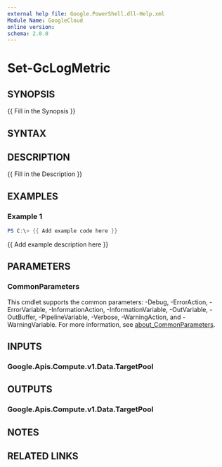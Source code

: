 ```yaml
---
external help file: Google.PowerShell.dll-Help.xml
Module Name: GoogleCloud
online version:
schema: 2.0.0
---
```


# Set-GcLogMetric

## SYNOPSIS
{{ Fill in the Synopsis }}

## SYNTAX

## DESCRIPTION
{{ Fill in the Description }}

## EXAMPLES

### Example 1
```powershell
PS C:\> {{ Add example code here }}
```

{{ Add example description here }}

## PARAMETERS

### CommonParameters
This cmdlet supports the common parameters: -Debug, -ErrorAction, -ErrorVariable, -InformationAction, -InformationVariable, -OutVariable, -OutBuffer, -PipelineVariable, -Verbose, -WarningAction, and -WarningVariable. For more information, see [about_CommonParameters](http://go.microsoft.com/fwlink/?LinkID=113216).

## INPUTS

### Google.Apis.Compute.v1.Data.TargetPool

## OUTPUTS

### Google.Apis.Compute.v1.Data.TargetPool

## NOTES

## RELATED LINKS
